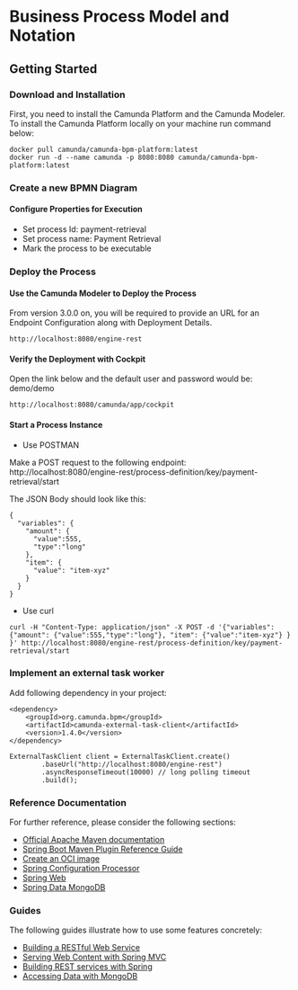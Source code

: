 # Business Process Model and Notation

## Getting Started

### Download and Installation

First, you need to install the Camunda Platform and the Camunda Modeler.  
To install the Camunda Platform locally on your machine run command below:
```
docker pull camunda/camunda-bpm-platform:latest
docker run -d --name camunda -p 8080:8080 camunda/camunda-bpm-platform:latest
```
### Create a new BPMN Diagram

#### Configure Properties for Execution
- Set process Id: payment-retrieval
- Set process name: Payment Retrieval
- Mark the process to be executable

### Deploy the Process



#### Use the Camunda Modeler to Deploy the Process

From version 3.0.0 on, you will be required to provide an URL for an Endpoint Configuration along with Deployment Details.

```
http://localhost:8080/engine-rest
```

#### Verify the Deployment with Cockpit
Open the link below and the default user and password would be: demo/demo
```
http://localhost:8080/camunda/app/cockpit
```

#### Start a Process Instance
- Use POSTMAN

Make a POST request to the following endpoint: http://localhost:8080/engine-rest/process-definition/key/payment-retrieval/start

The JSON Body should look like this:
```
{
  "variables": {
    "amount": {
      "value":555,
      "type":"long"
    },
    "item": {
      "value": "item-xyz"
    }
  }
}
```

- Use curl

```
curl -H "Content-Type: application/json" -X POST -d '{"variables": {"amount": {"value":555,"type":"long"}, "item": {"value":"item-xyz"} } }' http://localhost:8080/engine-rest/process-definition/key/payment-retrieval/start
```

### Implement an external task worker

Add following dependency in your project:
```
<dependency>
    <groupId>org.camunda.bpm</groupId>
    <artifactId>camunda-external-task-client</artifactId>
    <version>1.4.0</version>
</dependency>
```

```
ExternalTaskClient client = ExternalTaskClient.create()
        .baseUrl("http://localhost:8080/engine-rest")
        .asyncResponseTimeout(10000) // long polling timeout
        .build();
```









### Reference Documentation

For further reference, please consider the following sections:

* [Official Apache Maven documentation](https://maven.apache.org/guides/index.html)
* [Spring Boot Maven Plugin Reference Guide](https://docs.spring.io/spring-boot/docs/2.4.3/maven-plugin/reference/html/)
* [Create an OCI image](https://docs.spring.io/spring-boot/docs/2.4.3/maven-plugin/reference/html/#build-image)
* [Spring Configuration Processor](https://docs.spring.io/spring-boot/docs/2.4.3/reference/htmlsingle/#configuration-metadata-annotation-processor)
* [Spring Web](https://docs.spring.io/spring-boot/docs/2.4.3/reference/htmlsingle/#boot-features-developing-web-applications)
* [Spring Data MongoDB](https://docs.spring.io/spring-boot/docs/2.4.3/reference/htmlsingle/#boot-features-mongodb)

### Guides

The following guides illustrate how to use some features concretely:

* [Building a RESTful Web Service](https://spring.io/guides/gs/rest-service/)
* [Serving Web Content with Spring MVC](https://spring.io/guides/gs/serving-web-content/)
* [Building REST services with Spring](https://spring.io/guides/tutorials/bookmarks/)
* [Accessing Data with MongoDB](https://spring.io/guides/gs/accessing-data-mongodb/)

